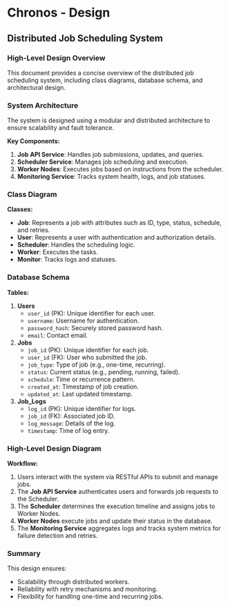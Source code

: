 # Chronos - Design

## Distributed Job Scheduling System

### High-Level Design Overview

This document provides a concise overview of the distributed job scheduling system, including class diagrams, database schema, and architectural design.

### System Architecture

The system is designed using a modular and distributed architecture to ensure scalability and fault tolerance.

**Key Components:**

1. **Job API Service**: Handles job submissions, updates, and queries.
2. **Scheduler Service**: Manages job scheduling and execution.
3. **Worker Nodes**: Executes jobs based on instructions from the scheduler.
4. **Monitoring Service**: Tracks system health, logs, and job statuses.

### Class Diagram

**Classes:**

- **Job**: Represents a job with attributes such as ID, type, status, schedule, and retries.
- **User**: Represents a user with authentication and authorization details.
- **Scheduler**: Handles the scheduling logic.
- **Worker**: Executes the tasks.
- **Monitor**: Tracks logs and statuses.

### Database Schema

**Tables:**

1. **Users**
    - `user_id` (PK): Unique identifier for each user.
    - `username`: Username for authentication.
    - `password_hash`: Securely stored password hash.
    - `email`: Contact email.
2. **Jobs**
    - `job_id` (PK): Unique identifier for each job.
    - `user_id` (FK): User who submitted the job.
    - `job_type`: Type of job (e.g., one-time, recurring).
    - `status`: Current status (e.g., pending, running, failed).
    - `schedule`: Time or recurrence pattern.
    - `created_at`: Timestamp of job creation.
    - `updated_at`: Last updated timestamp.
3. **Job_Logs**
    - `log_id` (PK): Unique identifier for logs.
    - `job_id` (FK): Associated job ID.
    - `log_message`: Details of the log.
    - `timestamp`: Time of log entry.

### High-Level Design Diagram

**Workflow:**

1. Users interact with the system via RESTful APIs to submit and manage jobs.
2. The **Job API Service** authenticates users and forwards job requests to the Scheduler.
3. The **Scheduler** determines the execution timeline and assigns jobs to Worker Nodes.
4. **Worker Nodes** execute jobs and update their status in the database.
5. The **Monitoring Service** aggregates logs and tracks system metrics for failure detection and retries.

### Summary

This design ensures:

- Scalability through distributed workers.
- Reliability with retry mechanisms and monitoring.
- Flexibility for handling one-time and recurring jobs.